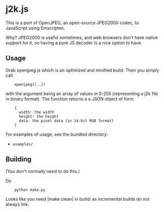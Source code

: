 
j2k.js
======

This is a port of OpenJPEG, an open-source JPEG2000 codec, to JavaScript using Emscripten.

Why? JPEG2000 is useful sometimes, and web browsers don't have native support for it, so having
a pure JS decoder is a nice option to have.


Usage
-----

Grab openjpeg.js which is an optimized and minified build. Then you simply call

```
    openjpeg([..])
```
with the argument being an array of values in 0-255 (representing a j2k file in binary format).
The function returns a a JSON object of form

```
    {
      width: the width
      height: the height
      data: the pixel data (in 24-bit RGB format)
    }
```

For examples of usage, see the bundled directory:

+ `examples/`


Building
--------

(You don't normally need to do this.)

Do

```
    python make.py
```

Looks like you need |make clean| in build/ as incremental builds do not always link.

